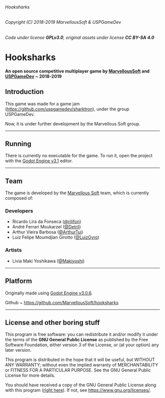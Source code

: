 ###### Hooksharks
###### Copyright (C) 2018-2019  MarvellousSoft & USPGameDev
###### Code under license **GPLv3.0**, original assets under license **CC BY-SA 4.0**

# Hooksharks

**An open source competitive multiplayer game by [MarvellousSoft](https://marvelloussoft.github.io/) and [USPGameDev](https://uspgamedev.org/) ~ 2018-2019**

## Introduction

This game was made for a game jam (https://github.com/uspgamedev/sharktron), under the group USPGameDev.

Now, it is under further development by the Marvellous Soft group.

----------------------------------------------------

## Running

There is currently no executable for the game. To run it, open the project with the [Godot Engine v3.1](https://godotengine.org/) editor.

----------------------------------------------------

## Team

The game is developed by the [Marvellous Soft](marvellous.amoeba@gmail.com) team, which is currently composed of:

### Developers
- Ricardo Lira da Fonseca ([@rilifon](https://github.com/rilifon))
- André Ferrari Moukarzel ([@Detril](https://github.com/Detril))
- Arthur Vieira Barbosa ([@ArthurTui](https://github.com/ArthurTui))
- Luiz Felipe Moumdjian Girotto ([@LuizGyro](https://github.com/LuizGyro))

### Artists
- Livia Maki Yoshikawa ([@Makiyoshi](https://github.com/Makiyoshi))

----------------------------------------------------

## Platform

Originally made using [Godot Engine v3.0.6](https://godotengine.org/).

Github
    ~ https://github.com/MarvellousSoft/hooksharks

----------------------------------------------------

## License and other boring stuff

This program is free software: you can redistribute it and/or modify
it under the terms of the **GNU General Public License** as published by
the Free Software Foundation, either version 3 of the License, or
(at your option) any later version.

This program is distributed in the hope that it will be useful,
but WITHOUT ANY WARRANTY; without even the implied warranty of
MERCHANTABILITY or FITNESS FOR A PARTICULAR PURPOSE.  See the
GNU General Public License for more details.

You should have received a copy of the GNU General Public License
along with this program ([right here](https://github.com/MarvellousSoft/hooksharks/blob/development/LICENSE)). If not, see <https://www.gnu.org/licenses/>.
